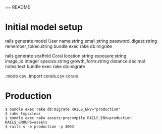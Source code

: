 == README

# Initial model setup

rails generate model User name:string email:string password_digest:string remember_token:string
bundle exec rake db:migrate

rails generate scaffold Coral location:string exposure:string image_id:integer species:string growth_form:string distance:decimal notes:text
bundle exec rake db:migrate

.mode csv
.import corals.csv corals



<!-- rails generate model Measurement coral:references measurement_name:string measurement_value:decimal 
bundle exec rake db:migrate -->

# Production

    $ bundle exec rake db:migrate RAILS_ENV="production"
    $ rake tmp:clear
    $ bundle exec rake assets:precompile RAILS_ENV=production RAILS_GROUPS=assets
    $ rails s -e production -p 3003
